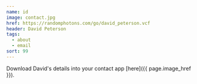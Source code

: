 ```yaml
---
name: id
image: contact.jpg
href: https://randomphotons.com/go/david_peterson.vcf
header: David Peterson
tags:
  - about
  - email
sort: 99
---
```

Download David's details into your contact app [here]({{ page.image_href }}).
